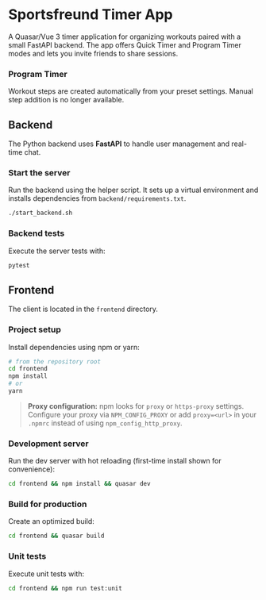 # Sportsfreund Timer App

A Quasar/Vue 3 timer application for organizing workouts paired with a small FastAPI backend. The app offers Quick Timer and Program Timer modes and lets you invite friends to share sessions.

### Program Timer
Workout steps are created automatically from your preset settings. Manual step addition is no longer available.

## Backend
The Python backend uses **FastAPI** to handle user management and real-time chat.

### Start the server
Run the backend using the helper script. It sets up a virtual environment and
installs dependencies from `backend/requirements.txt`.

```bash
./start_backend.sh
```

### Backend tests
Execute the server tests with:

```bash
pytest
```

## Frontend
The client is located in the `frontend` directory.

### Project setup
Install dependencies using npm or yarn:

```bash
# from the repository root
cd frontend
npm install
# or
yarn
```

> **Proxy configuration:** npm looks for `proxy` or `https-proxy` settings.
> Configure your proxy via `NPM_CONFIG_PROXY` or add `proxy=<url>` in your
> `.npmrc` instead of using `npm_config_http_proxy`.

### Development server
Run the dev server with hot reloading (first-time install shown for convenience):

```bash
cd frontend && npm install && quasar dev
```

### Build for production
Create an optimized build:

```bash
cd frontend && quasar build
```

### Unit tests
Execute unit tests with:

```bash
cd frontend && npm run test:unit
```


